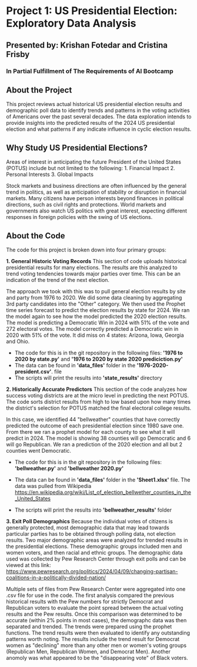 # Project 1:  US Presidential Election:  Exploratory Data Analysis
## Presented by:  Krishan Fotedar and Cristina Frisby
### In Partial Fulfillment of The Requirements of AI Bootcamp

## About the Project
This project reviews actual historical US presidential election results and demographic
poll data to identify trends and patterns in the voting activities of Americans over
the past several decades.  The data exploration intends to provide insights into the
predicted results of the 2024 US presidential election and what patterns if any indicate
influence in cyclic election results.

## Why Study US Presidential Elections?
Areas of interest in anticipating the future President of the United States (POTUS) include
but not limited to the following:
    1. Financial Impact
    2. Personal Interests
    3. Global Impacts

Stock markets and business directions are often influenced by the general trend in politics,
as well as anticipation of stability or disruption in financial markets.  Many citizens have 
person interests beyond finances in political directions, such as civil rights and protections.
World markets and governments also watch US politics with great interest, expecting different
responses in foreign policies with the swing of US elections.

## About the Code
The code for this project is broken down into four primary groups:

**1. General Historic Voting Records**
This section of code uploads historical presidential results for many elections.
The results are this analyzed to trend voting tendencies towards major parties over time.
This can be an indication of the trend of the next election.

The approach we took with this was to pull general election results by site and party from 1976 to 2020. We did some data cleaning by aggregating 3rd party candidates into the "Other" category.
We then used the Prophet time series forecast to predict the election results by state for 2024. We ran the model again to see how the model predicted the 2020 election results.
The model is predicting a Democratic Win in 2024 with 51% of the vote and 272 electoral votes. The model correctly predicted a Democratic win in 2020 with 51% of the vote. It did miss on 4 states: Arizona, Iowa, Georgia and Ohio.

- The code for this is in the git repository in the following files:
<strong>'1976 to 2020 by state.py'</strong> and <strong>'1976 to 2020 by state 2020 prediciction.py'</strong>
- The data can be found in <strong>'data_files'</strong> folder in the <strong>'1976-2020-president.csv'</strong>. file
- The scripts will print the results into <strong>'state_results'</strong> directory

**2. Historically Accurate Predictors**
This section of the code analyzes how success voting districts are at the micro level
in predicting the next POTUS.  The code sorts district results from high to low based upon
how many times the district's selection for POTUS matched the final electoral college results. 

In this case, we identified 44 "bellweather" counties that have correctly predicted the outcome of each presidential election since 1980 save one.
From there we ran a prophet model for each county to see what it will predict in 2024. The model is showing 38 counties will go Democratic and 6 will go Republican.
We ran a prediction of the 2020 election and all but 2 counties went Democratic.

- The code for this is in the git repository in the following files:
<strong>'bellweather.py'</strong> and <strong>'bellweather 2020.py'</strong>

- The data can be found in <strong>'data_files'</strong> folder in the <strong>'Sheet1.xlsx'</strong> file. The data was pulled from Wikipedia https://en.wikipedia.org/wiki/List_of_election_bellwether_counties_in_the_United_States

- The scripts will  print the results into <strong>'bellweather_results'</strong> folder

**3. Exit Poll Demographics**
Because the individual votes of citizens is generally protected, most demographic data that
may lead towards particular parties has to be obtained through polling data, not election results. 
Two major demographic areas were analyzed for trended results in the presidential elections. 
These demographic groups included men and women voters, and then racial and ethnic groups. 
The demographic data used was collected by Pew Research Center through exit polls and can be
viewed at this link:  
https://www.pewresearch.org/politics/2024/04/09/changing-partisan-coalitions-in-a-politically-divided-nation/

Multiple sets of files from Pew Research Center were aggregated into one .csv file
for use in the code.  The first analysis compared the previous historical results
with the Pew numbers for strictly Democrat and Republican voters to evaluate the point
spread between the actual voting results and the Pew results.  Once this comparison was
determined to be accurate (within 2% points in most cases), the demographc data was
then separated and trended.  The trends were prepared using the prophet functions.
The trend results were then evaluated to identify any outstanding patterns worth noting.
The results include the trend result for Democrat women as "declining" more than any
other men or women's voting groups (Republican Men, Republican Women, and Democrat Men).
Another anomoly was what appeared to be the "disappearing vote" of Black voters.

